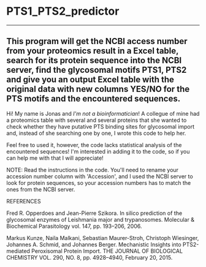 # PTS1_PTS2_predictor
------------------------------------------------------------------------------------------------------------------------------------------
This program will get the NCBI access number from your proteomics result in a Excel table, search for its protein sequence into the NCBI server, find the  glycosomal motifs PTS1, PTS2 and give you an output Excel table with the original data with new columns YES/NO for the PTS motifs and the encountered sequences.
------------------------------------------------------------------------------------------------------------------------------------------

Hi! My name is Jonas and *I'm not a bioinformatician*! A collegue of mine had a proteomics table with several and several proteins that she wanted to check whether they have putative PTS binding sites for glycosomal import and, instead of she searching one by one, I wrote this code to help her.

Feel free to used it, however, the code lacks statistical analysis of the encountered sequences! I'm interested in adding it to the code, so if you can help me with that I will appreciate!

NOTE: Read the instructions in the code. You'll need to rename your accession number column with 'Accession', and I used the NCBI server to look for protein sequences, so your accession numbers has to match the ones from the NCBI server.


REFERENCES

Fred R. Opperdoes and Jean-Pierre Szikora. In silico prediction of the glycosomal enzymes of Leishmania major and trypanosomes. Molecular & Biochemical Parasitology vol. 147, pp. 193–206, 2006.

Markus Kunze, Naila Malkani, Sebastian Maurer-Stroh, Christoph Wiesinger, Johannes A. Schmid, and Johannes Berger. Mechanistic Insights into PTS2-mediated Peroxisomal Protein Import. THE JOURNAL OF BIOLOGICAL CHEMISTRY VOL. 290, NO. 8, pp. 4928–4940, February 20, 2015.
